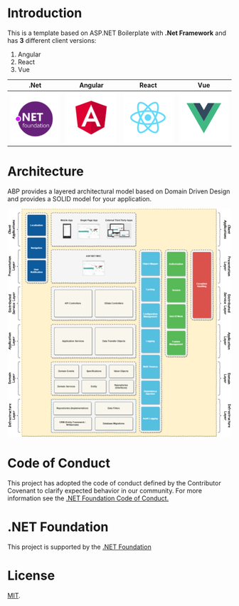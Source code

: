 # Introduction

This is a template based on ASP.NET Boilerplate with **.Net Framework** and has **3** different client versions:

1. Angular
2. React
3. Vue

|.Net| Angular|React|Vue|
| :------------: | :------------: | :------------: | :------------: |
| [![.Net](_screenshots/dotnet.png ".Net")](https://dotnetfoundation.org/ ".Net") |  [![Angular](_screenshots/angular.png "Angular")](https://angular.io/ "Angular")| [![React](_screenshots/react.png "React")](https://reactjs.org/ "React") | [![Vue](_screenshots/vue.png "Vue")](https://vuejs.org/ "Vue")  |


# Architecture

ABP provides a layered architectural model based on Domain Driven Design and provides a SOLID model for your application.

![](_screenshots/abp-nlayer-architecture.png)

# Code of Conduct
This project has adopted the code of conduct defined by the Contributor Covenant to clarify expected behavior in our community. For more information see the [.NET Foundation Code of Conduct.](https://dotnetfoundation.org/code-of-conduct "NET Foundation Code of Conduct.")

# .NET Foundation
This project is supported by the [.NET Foundation](https://dotnetfoundation.org/ ".NET Foundation")
# License

[MIT](LICENSE).
